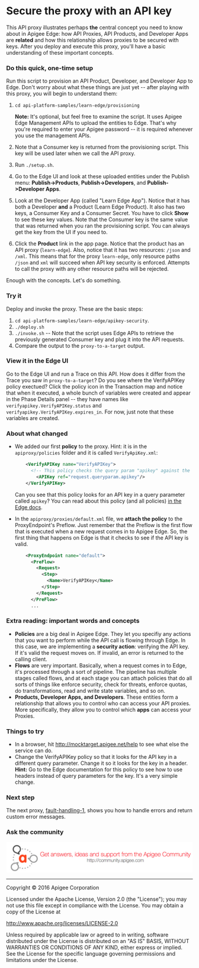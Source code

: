 # Secure the proxy with an API key

This API proxy illustrates perhaps **the** central concept you need to know about in Apigee Edge: how API Proxies, API Products, and Developer Apps are **related** and how this relationship allows proxies to be secured with keys. After you deploy and execute this proxy, you'll have a basic understanding of these important concepts. 

### Do this quick, one-time setup

Run this script to provision an API Product, Developer, and Developer App to Edge. Don't worry about what these things are just yet -- after playing with this proxy, you will begin to understand them:

1. `cd api-platform-samples/learn-edge/provisioning`

    **Note:** It's optional, but feel free to examine the script. It uses Apigee Edge Management APIs to upload the entities to Edge. That's why you're required to enter your Apigee password -- it is required whenever you use the management APIs.

2. Note that a Consumer key is returned from the provisioning script. This key will be used later when we call the API proxy. 
2. Run `./setup.sh`.

3. Go to the Edge UI and look at these uploaded entities under the Publish menu: **Publish->Products**, **Publish->Developers**, and **Publish->Developer Apps**.

4. Look at the Developer App (called "Learn Edge App"). Notice that it has both a Developer **and** a Product (Learn Edge Product). It also has two keys, a Consumer Key and a Consumer Secret. You have to click **Show** to see these key values. Note that the Consumer key is the same value that was returned when you ran the provisioning script. You can always get the key from the UI if you need to. 

5. Click the **Product** link in the app page. Notice that the product has an API proxy (`learn-edge`). Also, notice that it has two resources: `/json` and `/xml`. This means that for the proxy `learn-edge`, only resource paths `/json` and `xml` will succeed when API key security is enforced. Attempts to call the proxy with any other resource paths will be rejected.

Enough with the concepts. Let's do something.

### Try it

Deploy and invoke the proxy. These are the basic steps:

1. `cd api-platform-samples/learn-edge/apikey-security`.
2. `./deploy.sh`
3. `./invoke.sh` -- Note that the script uses Edge APIs to retrieve the previously generated Consumer key and plug it into the API requests. 
4. Compare the output to the `proxy-to-a-target` output. 

### View it in the Edge UI

Go to the Edge UI and run a Trace on this API. How does it differ from the Trace you saw in `proxy-to-a-target`? Do you see where the VerifyAPIKey policy exectued? Click the policy icon in the Transaction map and notice that when it executed, a whole bunch of variables were created and appear in the Phase Details panel -- they have names like `verifyapikey.VerifyAPIKey.status` and `verifyapikey.VerifyAPIKey.expires_in`. For now, just note that these variables are created. 

### About what changed

* We added our first **policy** to the proxy. Hint: it is in the `apiproxy/policies` folder and it is called `VerifyApiKey.xml`:

    ```xml
        <VerifyAPIKey name="VerifyAPIKey">
          <!-- This policy checks the query param "apikey" against the Consumer Keys in all the Developer Apps defined in our organization.-->
            <APIKey ref="request.queryparam.apikey"/>
        </VerifyAPIKey>
    ```

  Can you see that this policy looks for an API key in a query parameter called `apikey`? You can read about this policy (and all policies) [in the Edge docs](http://docs.apigee.com/api-services/reference/verify-api-key-policy). 

* In the `apiproxy/proxies/default.xml` file, we **attach the policy** to the ProxyEndpoint's Preflow. Just remember that the Preflow is the first flow that is executed when a new request comes in to Apigee Edge. So, the first thing that happens on Edge is that it checks to see if the API key is valid.

    ```xml
        <ProxyEndpoint name="default">
          <PreFlow>
            <Request>
              <Step>
                <Name>VerifyAPIKey</Name>
              </Step>
            </Request>
          </PreFlow>
          ...
    ```

 

### Extra reading: important words and concepts

* **Policies** are a big deal in Apigee Edge. They let you specifiy any actions that you want to perform while the API call is flowing through Edge. In this case, we are implementing a **security action**: verifying the API key. If it's valid the request moves on. If invalid, an error is returned to the calling client.
* **Flows** are very important. Basically, when a request comes in to Edge, it's processed through a sort of pipeline. The pipeline has multiple stages called flows, and at each stage you can attach policies that do all sorts of things like enforce security, check for threats, enforce quotas, do transformations, read and write state variables, and so on. 
* **Products, Developer Apps, and Developers**. These entities form a relationship that allows you to control who can access your API proxies. More specifically, they allow you to control which **apps** can access your Proxies. 


### Things to try

* In a browser, hit http://mocktarget.apigee.net/help to see what else the service can do.
* Change the VerifyAPIKey policy so that it looks for the API key in a different query parameter. Change it so it looks for the key in a header. **Hint:** Go to the Edge documentation for this policy to see how to use headers instead of query parameters for the key. It's a very simple change.

### Next step

The next proxy, [fault-handling-1](../fault-handling-1/README.md), shows you how to handle errors and return custom error messages.

### Ask the community

[![alt text](../../images/apigee-community.png "Apigee Community is a great place to ask questions and find answers about developing API proxies. ")](https://community.apigee.com?via=github)

---

Copyright © 2016 Apigee Corporation

Licensed under the Apache License, Version 2.0 (the "License"); you may not use
this file except in compliance with the License. You may obtain a copy
of the License at

http://www.apache.org/licenses/LICENSE-2.0

Unless required by applicable law or agreed to in writing, software
distributed under the License is distributed on an "AS IS" BASIS,
WITHOUT WARRANTIES OR CONDITIONS OF ANY KIND, either express or implied.
See the License for the specific language governing permissions and
limitations under the License.
